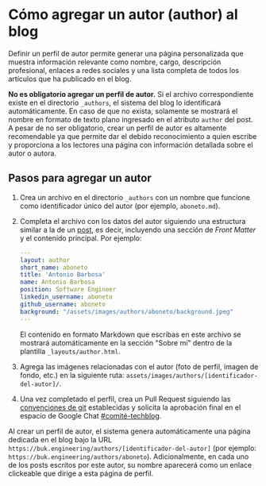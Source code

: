 # Cómo agregar un autor (author) al blog

Definir un perfil de autor permite generar una página personalizada que muestra información relevante como nombre, cargo, descripción profesional, enlaces a redes sociales y una lista completa de todos los artículos que ha publicado en el blog.

**No es obligatorio agregar un perfil de autor.** Si el archivo correspondiente existe en el directorio `_authors`, el sistema del blog lo identificará automáticamente. En caso de que no exista, solamente se mostrará el nombre en formato de texto plano ingresado en el atributo `author` del post. A pesar de no ser obligatorio, crear un perfil de autor es altamente recomendable ya que permite dar el debido reconocimiento a quien escribe y proporciona a los lectores una página con información detallada sobre el autor o autora.

## Pasos para agregar un autor

1. Crea un archivo en el directorio `_authors` con un nombre que funcione como identificador único del autor (por ejemplo, `aboneto.md`).

2. Completa el archivo con los datos del autor siguiendo una estructura similar a la de un [post](como-agregar-un-post.md), es decir, incluyendo una sección de *Front Matter* y el contenido principal. Por ejemplo:

    ```yaml
    ---
    layout: author
    short_name: aboneto
    title: 'Antonio Barbosa'
    name: Antonio Barbosa
    position: Software Engineer
    linkedin_username: aboneto
    github_username: aboneto
    background: "/assets/images/authors/aboneto/background.jpeg"
    ---
    ```

    El contenido en formato Markdown que escribas en este archivo se mostrará automáticamente en la sección "Sobre mí" dentro de la plantilla `_layouts/author.html`.

3. Agrega las imágenes relacionadas con el autor (foto de perfil, imagen de fondo, etc.) en la siguiente ruta: `assets/images/authors/[identificador-del-autor]/`.

4. Una vez completado el perfil, crea un Pull Request siguiendo las [convenciones de git](docs/git-conventions.md) establecidas y solicita la aprobación final en el espacio de Google Chat [#comité-techblog](https://chat.google.com/room/AAAAm1mqm2E?cls=7).

Al crear un perfil de autor, el sistema genera automáticamente una página dedicada en el blog bajo la URL `https://buk.engineering/authors/[identificador-del-autor]` (por ejemplo: `https://buk.engineering/authors/aboneto`). Adicionalmente, en cada uno de los posts escritos por este autor, su nombre aparecerá como un enlace clickeable que dirige a esta página de perfil.
